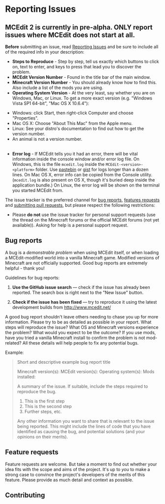 # Reporting Issues

## MCEdit 2 is currently in pre-alpha. ONLY report issues where MCEdit does not start at all.

**Before** submitting an issue, read [Reporting Issues](https://github.com/mcedit/mcedit/wiki/Reporting-Issues) and be sure to include all of the required info in your description:

* **Steps to Reproduce** - Step by step, tell us exactly which buttons to click on, text to enter, and keys to press that lead you to discover the problem.
* **MCEdit Version Number** - Found in the title bar of the main window.
* **Minecraft Version Number** - You should already know how to find this. Also include a list of the mods you are using.
* **Operating System Version** - At the very least, say whether you are on Windows, Mac, or Linux. To get a more exact version (e.g. "Windows Vista SP1 64-bit", "Mac OS X 10.6.4"):
 + Windows: click Start, then right-click Computer and choose "Properties".
 + Mac OS X: Choose "About This Mac" from the Apple menu.
 + Linux: See your distro's documentation to find out how to get the version number.
 + An animal is not a version number.<br><br>

* **Error log** - If MCEdit tells you it had an error, there will be vital information inside the console window and/or error log file. On Windows, this is the file `mcedit.log` inside the `MCEdit-<version>-<platform>` folder. Use [pastebin](http://pastebin.com/) or [gist](https://gist.github.com/) for logs longer than a dozen lines. On Mac OS X, error info can be copied from the Console utility. (`mcedit.log` is also present on OS X, though it's buried deep inside the application bundle.) On Linux, the error log will be shown on the terminal you started MCEdit from.


The issue tracker is the preferred channel for [bug reports](#bugs),
[features requests](#features) and [submitting pull
requests](#pull-requests), but please respect the following restrictions:

* Please **do not** use the issue tracker for personal support requests (use the thread on the Minecraft forums or the official MCEdit forums (not yet available)). Asking for help is a personal support request.

<a name="bugs"></a>
## Bug reports

A bug is a _demonstrable problem_ when using MCEdit itself, or when loading a MCEdit-modified world into a vanilla Minecraft game. Modified versions of Minecraft are not officially supported.
Good bug reports are extremely helpful - thank you!

Guidelines for bug reports:

1. **Use the GitHub issue search** &mdash; check if the issue has already been
   reported. The search box is right next to the "New Issue" button.

2. **Check if the issue has been fixed** &mdash; try to reproduce it using the
   latest development builds from http://www.mcedit.net/


A good bug report shouldn't leave others needing to chase you up for more
information. Please try to be as detailed as possible in your report. What steps will reproduce the issue? What OS and Minecraft versions
experience the problem? What would you expect to be the outcome? If you use mods, have you tried a vanilla Minecraft install to confirm the problem is not mod-related? All these
details will help people to fix any potential bugs.

Example:

> Short and descriptive example bug report title
>
> Minecraft version(s):
> MCEdit version(s):
> Operating system(s):
> Mods installed:
>
> A summary of the issue. If suitable, include the steps required to reproduce the bug.
>
> 1. This is the first step
> 2. This is the second step
> 3. Further steps, etc.
>
> Any other information you want to share that is relevant to the issue being
> reported. This might include the lines of code that you have identified as
> causing the bug, and potential solutions (and your opinions on their
> merits).


<a name="features"></a>
## Feature requests

Feature requests are welcome. But take a moment to find out whether your idea
fits with the scope and aims of the project. It's up to *you* to make a strong
case to convince the project's developers of the merits of this feature. Please
provide as much detail and context as possible.

## Contributing
